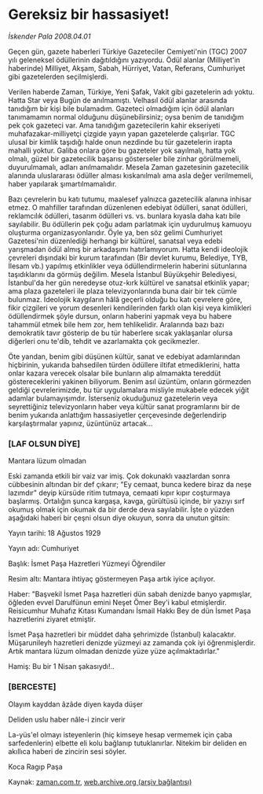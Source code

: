 # Gereksiz bir hassasiyet!

*İskender Pala 2008.04.01*

<tr><td class="metin" colspan="2" style="padding-top: 20px; padding-left: 5px; padding-right: 10px;">Geçen gün, gazete haberleri Türkiye Gazeteciler Cemiyeti'nin (TGC) 2007 yılı geleneksel ödüllerinin dağıtıldığını yazıyordu. Ödül alanlar (Milliyet'in haberinde) Milliyet, Akşam, Sabah, Hürriyet, Vatan, Referans, Cumhuriyet gibi gazetelerden seçilmişlerdi.</td></tr><tr><td class="metin" colspan="2" style="padding-top: 20px; padding-left: 5px; padding-right: 10px;"><p>Verilen haberde Zaman, Türkiye, Yeni Şafak, Vakit gibi gazetelerin adı yoktu. Hatta Star veya Bugün de anılmamıştı. Velhasıl ödül alanlar arasında tanıdığım bir kişi bile bulamadım. Gazeteci olmadığım için ödül alanları tanımamamın normal olduğunu düşünebilirsiniz; oysa benim de tanıdığım pek çok gazeteci var. Ama tanıdığım gazetecilerin kahir ekseriyeti muhafazakar-milliyetçi çizgide yayın yapan gazetelerde çalışırlar. TGC ulusal bir kimlik taşıdığı halde onun nezdinde bu tür gazetelerin irapta mahalli yoktur. Galiba onlara göre bu gazeteler yok sayılmalı, hatta yok olmalı, güzel bir gazetecilik başarısı gösterseler bile zinhar görülmemeli, duyurulmamalı, adları anılmamalıdır. Mesela Zaman gazetesinin gazetecilik alanında uluslararası ödüller alması kıskanılmalı ama asla değer verilmemeli, haber yapılarak şımartılmamalıdır.
<p>Bazı çevrelerin bu katı tutumu, maalesef yalnızca gazetecilik alanına inhisar etmez. O mahfiller tarafından düzenlenen edebiyat ödülleri, sanat ödülleri, reklamcılık ödülleri, tasarım ödülleri vs. vs. bunlara kıyasla daha katı bile sayılabilir. Bu ödüllerin pek çoğu adam parlatmak için uydurulmuş kamuoyu oluşturma organizasyonlarıdır. Öyle ya, ben söz gelimi Cumhuriyet Gazetesi'nin düzenlediği herhangi bir kültürel, sanatsal veya edebi yarışmadan ödül almış bir arkadaşımı hatırlamıyorum. Hatta kendi ideolojik çevreleri dışındaki bir kurum tarafından (Bir devlet kurumu, Belediye, TYB, İlesam vb.) yapılmış etkinlikler veya ödüllendirmelerin haberini sütunlarına taşıdıklarını da görmüş değilim. Mesela İstanbul Büyükşehir Belediyesi, İstanbul'da her gün neredeyse otuz-kırk kültürel ve sanatsal etkinlik yapar; ama plaza gazeteleri ile plaza televizyonlarında buna dair bir tek cümle bulunmaz. İdeolojik kaygıların hâlâ geçerli olduğu bu katı çevrelere göre, fikir çizgileri ve yorum desenleri kendilerinden farklı olan kişi veya kimlikleri ödüllendirmek şöyle dursun, onların haberini yapmak veya bu habere tahammül etmek bile hem zor, hem tehlikelidir. Aralarında bazı bazı demokratik tavır gösterip de bu tür haberlere sıcak yaklaşanlar olursa diğerleri onu te'dib, tehdit ve azarlamakta çok gecikmezler.
<p>Öte yandan, benim gibi düşünen kültür, sanat ve edebiyat adamlarından hiçbirinin, yukarıda bahsedilen türden ödüllere iltifat etmediklerini, hatta onlar kazara verecek olsalar bile bunların alıp almamakta tereddüt göstereceklerini yakinen biliyorum. Benim asıl üzüntüm, onların görmezden geldiği çevrelerimizde, bu tür uygulamalara misliyle mukabele edecek yiğit adamlar bulamayışımdır. İsterseniz okuduğunuz gazetelerin veya seyrettiğiniz televizyonların haber veya kültür sanat programlarını bir de benim yukarıda anlattığım hassasiyetler çerçevesinde değerlendirip karşılaştırmalar yapınız, üzüntünüz artacak... 
<p><h3>[LAF OLSUN DİYE]</h3>
<p>Mantara lüzum olmadan 
<p>Eski zamanda etkili bir vaiz var imiş. Çok dokunaklı vaazlardan sonra cübbesinin altından bir def çıkarır; "Ey cemaat, bunca kedere biraz da neşe lazımdır" deyip kürsüde ritim tutmaya, cemaati kıpır kıpır coşturmaya başlarmış. Ortalığın şunca kargaşa, kavga, gürültüsü içinde, bir yazıyı sırf okumuş olmak için okumak da bir derde deva sayılabilir. İşte o yüzden aşağıdaki haberi bir çeşni olsun diye okuyun, sonra da unutun gitsin:
<p>Yayın tarihi: 18 Ağustos 1929 
<p>Yayın adı: Cumhuriyet
<p>Başlık: İsmet Paşa Hazretleri Yüzmeyi Öğrendiler
<p>Resim altı: Mantara ihtiyaç göstermeyen Paşa artık iyice açılıyor.
<p>Haber: "Başvekil İsmet Paşa hazretleri dün sabah denizde banyo yapmışlar, öğleden evvel Darulfünun emini Neşet Ömer Bey'i kabul etmişlerdir. Reisicumhur Muhafız Kıtası Kumandanı İsmail Hakkı Bey de dün İsmet Paşa hazretlerini ziyaret etmiştir. 
<p>İsmet Paşa hazretleri bir müddet daha şehrimizde (İstanbul) kalacaktır. Müşarunileyh hazretleri denizde yüzmeyi az zamanda çok iyi öğrenmişlerdir. Artık mantara lüzum olmadan denizde yüze yüze açılmaktadırlar."
<p>Hamiş: Bu bir 1 Nisan şakasıydı!..
<p><h3>[BERCESTE]</h3>
<p>Olayım kayddan âzâde diyen kayda düşer
<p>Deliden uslu haber nâle-i zincir verir
<p>La-yüs'el olmayı isteyenlerin (hiç kimseye hesap vermemek için çaba sarfedenlerin) elbette eli kolu bağlanıp tutuklanırlar. Nitekim bir deliden en akıllıca haberi de zincirin sesi söyler.
<p>Koca Ragıp Paşa<br/></p></p></p></p></p></p></p></p></p></p></p></p></p></p></p></p></p></p></td></tr>

Kaynak: [zaman.com.tr](http://zaman.com.tr/yazar.do?yazino=671721), [web.archive.org (arşiv bağlantısı)](http://web.archive.org/web/20090630153402/http://www.zaman.com.tr:80/yazar.do?yazino=671721)
